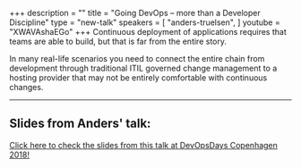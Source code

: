 +++
description = ""
title = "Going DevOps – more than a Developer Discipline"
type = "new-talk"
speakers = [
        "anders-truelsen",
]
youtube = "XWAVAshaEGo"
+++
Continuous deployment of applications requires that teams are able to build, but that is far from the entire story.

In many real-life scenarios you need to connect the entire chain from development through traditional ITIL governed change management to a hosting provider that may not be entirely comfortable with continuous changes.

<hr>

<h2>Slides from Anders' talk:</h2>

[Click here to check the slides from this talk at DevOpsDays Copenhagen 2018!](https://drive.google.com/open?id=10t5sHeerTZgQ2QMenw2FhBBOTup2Ca5Z)